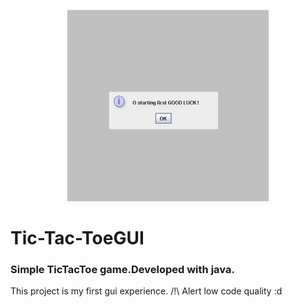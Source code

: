 
<p align="center">
  <img  src="https://raw.githubusercontent.com/melihi/Tic-Tac-ToeGUI/master/screens.gif">
</p>


# Tic-Tac-ToeGUI
### Simple TicTacToe game.Developed with java.

This project is my first gui experience. /!\ Alert low code quality :d
 
 
 
